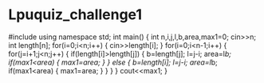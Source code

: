 # Lpuquiz_challenge1

#include<iostream>
using namespace std;
int main()
{
    int n,i,j,l,b,area,max1=0;
    cin>>n;
    int length[n];
    for(i=0;i<n;i++)
    {
        cin>>length[i];
    }
    for(i=0;i<n-1;i++)
    {
        for(j=i+1;j<n;j++)
        {
            if(length[i]>length[j])
            {
                b=length[j];
                l=j-i;
                area=l*b;
                if(max1<area)
                {
                    max1=area;
                }
            }
            else
            {
                b=length[i];
                l=j-i;
                area=l*b;
                if(max1<area)
                {
                    max1=area;
                }
            }
        }
    }
    cout<<max1;
}
